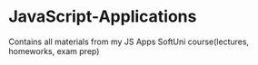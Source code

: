 # JavaScript-Applications
Contains all materials from my JS Apps SoftUni course(lectures, homeworks, exam prep)
